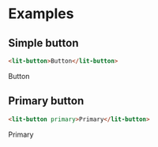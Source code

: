 # Examples

## Simple button

```html
<lit-button>Button</lit-button>
```

<lit-button>Button</lit-button>

## Primary button

```html
<lit-button primary>Primary</lit-button>
```

<lit-button primary>Primary</lit-button>
